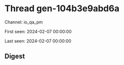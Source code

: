 # Thread gen-104b3e9abd6a
Channel: io_qa_pm

First seen: 2024-02-07 00:00:00

Last seen: 2024-02-07 00:00:00

## Digest



